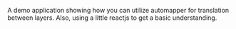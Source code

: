 A demo application showing how you can utilize automapper for translation between layers. Also, using a little reactjs to get a basic understanding.
